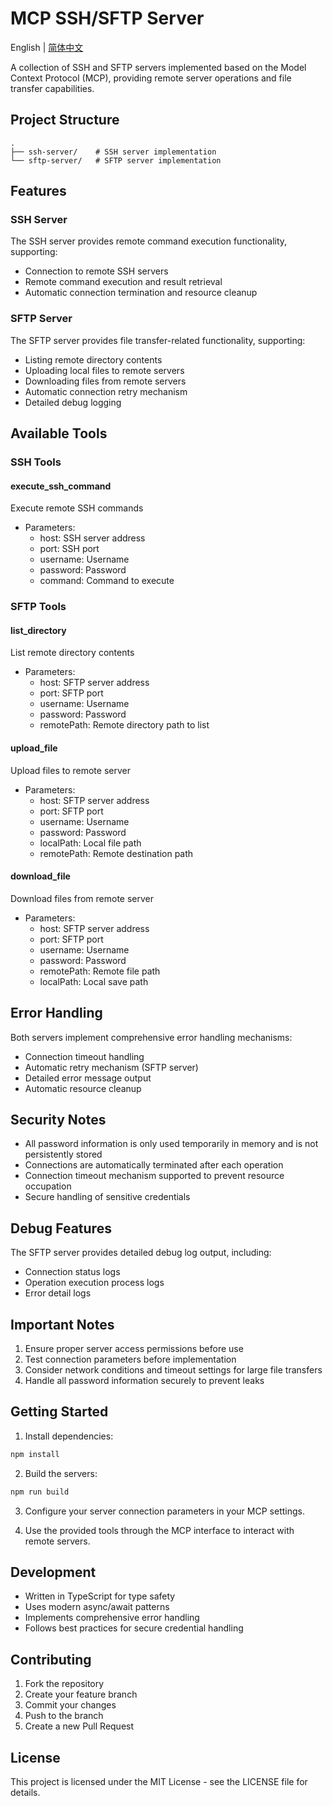 # MCP SSH/SFTP Server

English | [简体中文](README.md)

A collection of SSH and SFTP servers implemented based on the Model Context Protocol (MCP), providing remote server operations and file transfer capabilities.

## Project Structure

```
.
├── ssh-server/    # SSH server implementation
└── sftp-server/   # SFTP server implementation
```

## Features

### SSH Server
The SSH server provides remote command execution functionality, supporting:
- Connection to remote SSH servers
- Remote command execution and result retrieval
- Automatic connection termination and resource cleanup

### SFTP Server
The SFTP server provides file transfer-related functionality, supporting:
- Listing remote directory contents
- Uploading local files to remote servers
- Downloading files from remote servers
- Automatic connection retry mechanism
- Detailed debug logging

## Available Tools

### SSH Tools

#### execute_ssh_command
Execute remote SSH commands
- Parameters:
  - host: SSH server address
  - port: SSH port
  - username: Username
  - password: Password
  - command: Command to execute

### SFTP Tools

#### list_directory
List remote directory contents
- Parameters:
  - host: SFTP server address
  - port: SFTP port
  - username: Username
  - password: Password
  - remotePath: Remote directory path to list

#### upload_file
Upload files to remote server
- Parameters:
  - host: SFTP server address
  - port: SFTP port
  - username: Username
  - password: Password
  - localPath: Local file path
  - remotePath: Remote destination path

#### download_file
Download files from remote server
- Parameters:
  - host: SFTP server address
  - port: SFTP port
  - username: Username
  - password: Password
  - remotePath: Remote file path
  - localPath: Local save path

## Error Handling

Both servers implement comprehensive error handling mechanisms:
- Connection timeout handling
- Automatic retry mechanism (SFTP server)
- Detailed error message output
- Automatic resource cleanup

## Security Notes

- All password information is only used temporarily in memory and is not persistently stored
- Connections are automatically terminated after each operation
- Connection timeout mechanism supported to prevent resource occupation
- Secure handling of sensitive credentials

## Debug Features

The SFTP server provides detailed debug log output, including:
- Connection status logs
- Operation execution process logs
- Error detail logs

## Important Notes

1. Ensure proper server access permissions before use
2. Test connection parameters before implementation
3. Consider network conditions and timeout settings for large file transfers
4. Handle all password information securely to prevent leaks

## Getting Started

1. Install dependencies:
```bash
npm install
```

2. Build the servers:
```bash
npm run build
```

3. Configure your server connection parameters in your MCP settings.

4. Use the provided tools through the MCP interface to interact with remote servers.

## Development

- Written in TypeScript for type safety
- Uses modern async/await patterns
- Implements comprehensive error handling
- Follows best practices for secure credential handling

## Contributing

1. Fork the repository
2. Create your feature branch
3. Commit your changes
4. Push to the branch
5. Create a new Pull Request

## License

This project is licensed under the MIT License - see the LICENSE file for details.